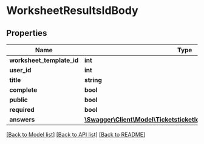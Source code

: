 # WorksheetResultsIdBody

## Properties
Name | Type | Description | Notes
------------ | ------------- | ------------- | -------------
**worksheet_template_id** | **int** |  | [optional] 
**user_id** | **int** |  | [optional] 
**title** | **string** |  | [optional] 
**complete** | **bool** |  | [optional] 
**public** | **bool** |  | [optional] 
**required** | **bool** |  | [optional] 
**answers** | [**\Swagger\Client\Model\TicketsticketIdworksheetResultsidAnswers**](TicketsticketIdworksheetResultsidAnswers.md) |  | [optional] 

[[Back to Model list]](../../README.md#documentation-for-models) [[Back to API list]](../../README.md#documentation-for-api-endpoints) [[Back to README]](../../README.md)

